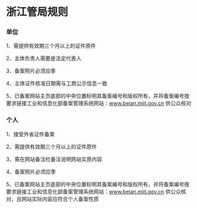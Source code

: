 

# 浙江管局规则

### 单位

1、需提供有效期三个月以上的证件原件                                                                                                              

2、主体负责人需要是法定代表人                                                                                                                                               

3、备案照片必须应季

4、主体证件核准日期需与工商公示信息一致

5、已备案网站主页底部的中央位置标明其备案编号和版权所有，并将备案编号按要求链接工业和信息化部备案管理系统网站：www.beian.miit.gov.cn 供公众核对

### 个人

1、接受外省证件备案                                                                                         

2、需提供有效期三个月以上的证件原件                                                                                                                        

3、需在网站备注栏备注说明网站实质内容                                                                                     

4、备案照片必须应季                                                                                                  

5、已备案网站主页底部的中央位置标明其备案编号和版权所有，并将备案编号按要求链接工业和信息化部备案管理系统网站：www.beian.miit.gov.cn 供公众核对，且网站实际内容应符合个人备案性质  